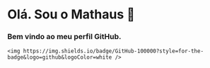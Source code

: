 # Olá. Sou o Mathaus 👋
### Bem vindo ao meu perfil GitHub.

	<img https://img.shields.io/badge/GitHub-100000?style=for-the-badge&logo=github&logoColor=white />
